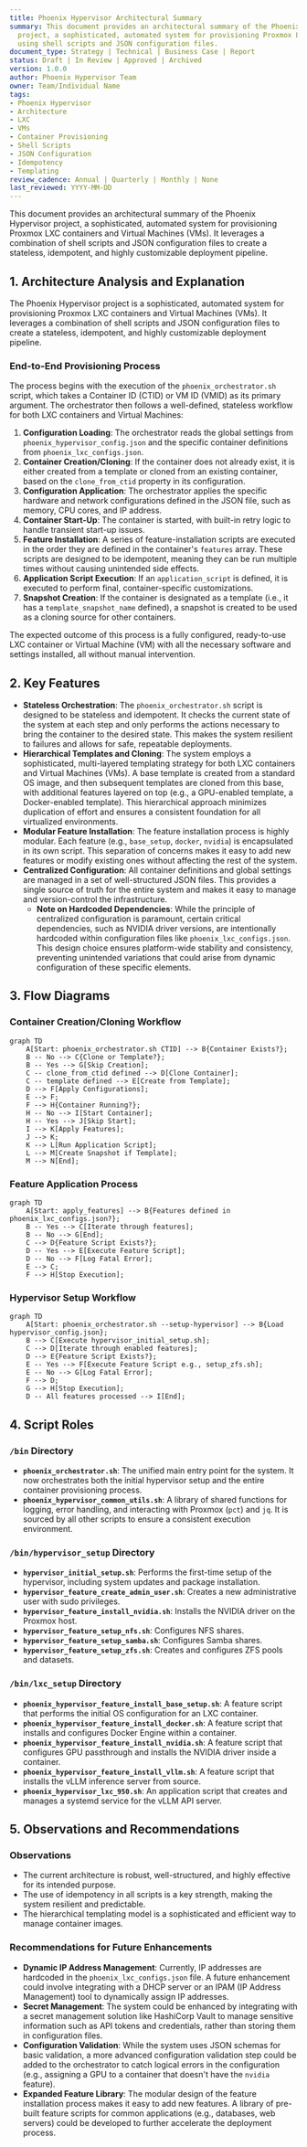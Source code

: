 ```yaml
---
title: Phoenix Hypervisor Architectural Summary
summary: This document provides an architectural summary of the Phoenix Hypervisor
  project, a sophisticated, automated system for provisioning Proxmox LXC containers and Virtual Machines (VMs)
  using shell scripts and JSON configuration files.
document_type: Strategy | Technical | Business Case | Report
status: Draft | In Review | Approved | Archived
version: 1.0.0
author: Phoenix Hypervisor Team
owner: Team/Individual Name
tags:
- Phoenix Hypervisor
- Architecture
- LXC
- VMs
- Container Provisioning
- Shell Scripts
- JSON Configuration
- Idempotency
- Templating
review_cadence: Annual | Quarterly | Monthly | None
last_reviewed: YYYY-MM-DD
---
```

This document provides an architectural summary of the Phoenix Hypervisor project, a sophisticated, automated system for provisioning Proxmox LXC containers and Virtual Machines (VMs). It leverages a combination of shell scripts and JSON configuration files to create a stateless, idempotent, and highly customizable deployment pipeline.

## 1. Architecture Analysis and Explanation

The Phoenix Hypervisor project is a sophisticated, automated system for provisioning Proxmox LXC containers and Virtual Machines (VMs). It leverages a combination of shell scripts and JSON configuration files to create a stateless, idempotent, and highly customizable deployment pipeline.

### End-to-End Provisioning Process

The process begins with the execution of the `phoenix_orchestrator.sh` script, which takes a Container ID (CTID) or VM ID (VMID) as its primary argument. The orchestrator then follows a well-defined, stateless workflow for both LXC containers and Virtual Machines:

1.  **Configuration Loading**: The orchestrator reads the global settings from `phoenix_hypervisor_config.json` and the specific container definitions from `phoenix_lxc_configs.json`.
2.  **Container Creation/Cloning**: If the container does not already exist, it is either created from a template or cloned from an existing container, based on the `clone_from_ctid` property in its configuration.
3.  **Configuration Application**: The orchestrator applies the specific hardware and network configurations defined in the JSON file, such as memory, CPU cores, and IP address.
4.  **Container Start-Up**: The container is started, with built-in retry logic to handle transient start-up issues.
5.  **Feature Installation**: A series of feature-installation scripts are executed in the order they are defined in the container's `features` array. These scripts are designed to be idempotent, meaning they can be run multiple times without causing unintended side effects.
6.  **Application Script Execution**: If an `application_script` is defined, it is executed to perform final, container-specific customizations.
7.  **Snapshot Creation**: If the container is designated as a template (i.e., it has a `template_snapshot_name` defined), a snapshot is created to be used as a cloning source for other containers.

The expected outcome of this process is a fully configured, ready-to-use LXC container or Virtual Machine (VM) with all the necessary software and settings installed, all without manual intervention.

## 2. Key Features

*   **Stateless Orchestration**: The `phoenix_orchestrator.sh` script is designed to be stateless and idempotent. It checks the current state of the system at each step and only performs the actions necessary to bring the container to the desired state. This makes the system resilient to failures and allows for safe, repeatable deployments.
*   **Hierarchical Templates and Cloning**: The system employs a sophisticated, multi-layered templating strategy for both LXC containers and Virtual Machines (VMs). A base template is created from a standard OS image, and then subsequent templates are cloned from this base, with additional features layered on top (e.g., a GPU-enabled template, a Docker-enabled template). This hierarchical approach minimizes duplication of effort and ensures a consistent foundation for all virtualized environments.
*   **Modular Feature Installation**: The feature installation process is highly modular. Each feature (e.g., `base_setup`, `docker`, `nvidia`) is encapsulated in its own script. This separation of concerns makes it easy to add new features or modify existing ones without affecting the rest of the system.
*   **Centralized Configuration**: All container definitions and global settings are managed in a set of well-structured JSON files. This provides a single source of truth for the entire system and makes it easy to manage and version-control the infrastructure.
    *   **Note on Hardcoded Dependencies**: While the principle of centralized configuration is paramount, certain critical dependencies, such as NVIDIA driver versions, are intentionally hardcoded within configuration files like `phoenix_lxc_configs.json`. This design choice ensures platform-wide stability and consistency, preventing unintended variations that could arise from dynamic configuration of these specific elements.

## 3. Flow Diagrams

### Container Creation/Cloning Workflow

```mermaid
graph TD
    A[Start: phoenix_orchestrator.sh CTID] --> B{Container Exists?};
    B -- No --> C{Clone or Template?};
    B -- Yes --> G[Skip Creation];
    C -- clone_from_ctid defined --> D[Clone Container];
    C -- template defined --> E[Create from Template];
    D --> F[Apply Configurations];
    E --> F;
    F --> H{Container Running?};
    H -- No --> I[Start Container];
    H -- Yes --> J[Skip Start];
    I --> K[Apply Features];
    J --> K;
    K --> L[Run Application Script];
    L --> M[Create Snapshot if Template];
    M --> N[End];
```

### Feature Application Process

```mermaid
graph TD
    A[Start: apply_features] --> B{Features defined in phoenix_lxc_configs.json?};
    B -- Yes --> C[Iterate through features];
    B -- No --> G[End];
    C --> D{Feature Script Exists?};
    D -- Yes --> E[Execute Feature Script];
    D -- No --> F[Log Fatal Error];
    E --> C;
    F --> H[Stop Execution];
```

### Hypervisor Setup Workflow

```mermaid
graph TD
    A[Start: phoenix_orchestrator.sh --setup-hypervisor] --> B{Load hypervisor_config.json};
    B --> C[Execute hypervisor_initial_setup.sh];
    C --> D[Iterate through enabled features];
    D --> E{Feature Script Exists?};
    E -- Yes --> F[Execute Feature Script e.g., setup_zfs.sh];
    E -- No --> G[Log Fatal Error];
    F --> D;
    G --> H[Stop Execution];
    D -- All features processed --> I[End];
```

## 4. Script Roles

### `/bin` Directory

*   **`phoenix_orchestrator.sh`**: The unified main entry point for the system. It now orchestrates both the initial hypervisor setup and the entire container provisioning process.
*   **`phoenix_hypervisor_common_utils.sh`**: A library of shared functions for logging, error handling, and interacting with Proxmox (`pct`) and `jq`. It is sourced by all other scripts to ensure a consistent execution environment.

### `/bin/hypervisor_setup` Directory

*   **`hypervisor_initial_setup.sh`**: Performs the first-time setup of the hypervisor, including system updates and package installation.
*   **`hypervisor_feature_create_admin_user.sh`**: Creates a new administrative user with sudo privileges.
*   **`hypervisor_feature_install_nvidia.sh`**: Installs the NVIDIA driver on the Proxmox host.
*   **`hypervisor_feature_setup_nfs.sh`**: Configures NFS shares.
*   **`hypervisor_feature_setup_samba.sh`**: Configures Samba shares.
*   **`hypervisor_feature_setup_zfs.sh`**: Creates and configures ZFS pools and datasets.

### `/bin/lxc_setup` Directory

*   **`phoenix_hypervisor_feature_install_base_setup.sh`**: A feature script that performs the initial OS configuration for an LXC container.
*   **`phoenix_hypervisor_feature_install_docker.sh`**: A feature script that installs and configures Docker Engine within a container.
*   **`phoenix_hypervisor_feature_install_nvidia.sh`**: A feature script that configures GPU passthrough and installs the NVIDIA driver inside a container.
*   **`phoenix_hypervisor_feature_install_vllm.sh`**: A feature script that installs the vLLM inference server from source.
*   **`phoenix_hypervisor_lxc_950.sh`**: An application script that creates and manages a systemd service for the vLLM API server.

## 5. Observations and Recommendations

### Observations

*   The current architecture is robust, well-structured, and highly effective for its intended purpose.
*   The use of idempotency in all scripts is a key strength, making the system resilient and predictable.
*   The hierarchical templating model is a sophisticated and efficient way to manage container images.

### Recommendations for Future Enhancements

*   **Dynamic IP Address Management**: Currently, IP addresses are hardcoded in the `phoenix_lxc_configs.json` file. A future enhancement could involve integrating with a DHCP server or an IPAM (IP Address Management) tool to dynamically assign IP addresses.
*   **Secret Management**: The system could be enhanced by integrating with a secret management solution like HashiCorp Vault to manage sensitive information such as API tokens and credentials, rather than storing them in configuration files.
*   **Configuration Validation**: While the system uses JSON schemas for basic validation, a more advanced configuration validation step could be added to the orchestrator to catch logical errors in the configuration (e.g., assigning a GPU to a container that doesn't have the `nvidia` feature).
*   **Expanded Feature Library**: The modular design of the feature installation process makes it easy to add new features. A library of pre-built feature scripts for common applications (e.g., databases, web servers) could be developed to further accelerate the deployment process.
